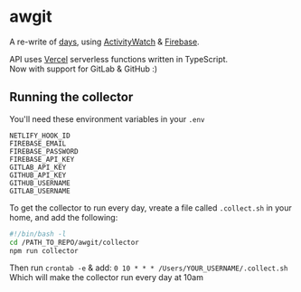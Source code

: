 # awgit

A re-write of [days](https://gitlab.com/cxss/archive/-/tree/master/days), using [ActivityWatch](https://activitywatch.net/) & [Firebase](https://firebase.google.com/).

API uses [Vercel](https://vercel.com/) serverless functions written in TypeScript.  
Now with support for GitLab & GitHub :)


## Running the collector

You'll need these environment variables in your `.env`
```
NETLIFY_HOOK_ID
FIREBASE_EMAIL
FIREBASE_PASSWORD
FIREBASE_API_KEY
GITLAB_API_KEY
GITHUB_API_KEY
GITHUB_USERNAME
GITLAB_USERNAME
```

To get the collector to run every day, vreate a file called `.collect.sh` in your home, and add the following:

```sh
#!/bin/bash -l
cd /PATH_TO_REPO/awgit/collector
npm run collector
```

Then run `crontab -e` & add: `0 10 * * * /Users/YOUR_USERNAME/.collect.sh`  
Which will make the collector run every day at 10am
